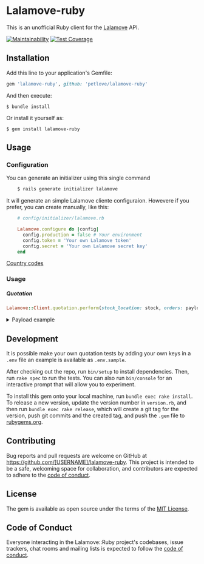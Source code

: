 # Lalamove-ruby

This is an unofficial Ruby client for the [Lalamove](https://developers.lalamove.com/) API.

[![Maintainability](https://api.codeclimate.com/v1/badges/a67df9f7c59596d08870/maintainability)](https://codeclimate.com/github/petlove/lalamove-ruby/maintainability)
[![Test Coverage](https://api.codeclimate.com/v1/badges/a67df9f7c59596d08870/test_coverage)](https://codeclimate.com/github/petlove/lalamove-ruby/test_coverage)

## Installation

Add this line to your application's Gemfile:

```ruby
gem 'lalamove-ruby', github: 'petlove/lalamove-ruby'
```

And then execute:

    $ bundle install

Or install it yourself as:

    $ gem install lalamove-ruby

## Usage

### Configuration

You can generate an initializer using this single command

```ruby
    $ rails generate initializer lalamove
```
It will generate an simple Lalamove cliente configuraion. Howevere if you prefer, you can create manually, like this:

```ruby
    # config/initializer/lalamove.rb

    Lalamove.configure do |config|
      config.production = false # Your environment
      config.token = 'Your own Lalamove token'
      config.secret = 'Your own Lalamove secret key'
    end
```

[Country codes](https://developers.lalamove.com/?plaintext--sandbox#available-countries)


### Usage

##### Quotation

```ruby
Lalamove::Client.quotation.perform(stock_location: stock, orders: payload)
```
<details>

<summary>Payload example</summary>

```
{
  "stock_location":{
    "name":"São Paulo",
      "address1":"Av. Dr. Cardoso de Melo, 1 - Vila Olimpia, São Paulo - SP, 04548-004, Brazil",
      "address2":"",
      "loggi_shop_pk":null,
      "additional_shipping_time": null,
      "phone": "+551133350200"
  },
    [
    {
      "id":1,
      "number":"123456789",
      "cost":"8.9",
      "state":"en_route",
      "shipment_line_items":[
      {
        "quantity":1,
        "depth":7.0,
        "weight":0.013,
        "width":2.0,
        "height":10.0
      }
      ],
      "order_number":"123456",
      "email":"anderson.ferreira@petlove.com.br",
      "estimated_delivery_date":"2021-05-28",
      "updated_at":"2021-05-27T19:37:56Z",
      "created_at":"2021-05-27T19:34:21Z",
      "shop_name":"FOO BAR BAZ LTDA",
      "shop_full_address":null,
      "shipping_address":{
        "firstname":"Anderson",
        "lastname":"Ferreira",
        "address1":"Rua Dom salomão ferraz",
        "address2":"1",
        "zipcode":"05729140",
        "city":"São Paulo",
        "state_id":70,
        "state":"SP",
        "country":"BR",
        "phone":"11970009090",
        "house_number":"1",
        "neighborhood":"Vila Andrade",
        "reference":null
      }
    }
  ]
}
```
</details>


## Development

It is possible make your own quotation tests by adding your own keys in a `.env` file an example is available as `.env.sample`.

After checking out the repo, run `bin/setup` to install dependencies. Then, run `rake spec` to run the tests. You can also run `bin/console` for an interactive prompt that will allow you to experiment.

To install this gem onto your local machine, run `bundle exec rake install`. To release a new version, update the version number in `version.rb`, and then run `bundle exec rake release`, which will create a git tag for the version, push git commits and the created tag, and push the `.gem` file to [rubygems.org](https://rubygems.org).

## Contributing

Bug reports and pull requests are welcome on GitHub at https://github.com/[USERNAME]/lalamove-ruby. This project is intended to be a safe, welcoming space for collaboration, and contributors are expected to adhere to the [code of conduct](https://github.com/[USERNAME]/lalamove-ruby/blob/master/CODE_OF_CONDUCT.md).

## License

The gem is available as open source under the terms of the [MIT License](https://opensource.org/licenses/MIT).

## Code of Conduct

Everyone interacting in the Lalamove::Ruby project's codebases, issue trackers, chat rooms and mailing lists is expected to follow the [code of conduct](https://github.com/[USERNAME]/lalamove-ruby/blob/master/CODE_OF_CONDUCT.md).
